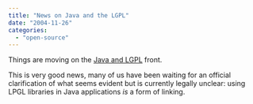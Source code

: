 ```yaml
---
title: "News on Java and the LGPL"
date: "2004-11-26"
categories: 
  - "open-source"
---
```


Things are moving on the [Java and LGPL](http://www.gnu.org/licenses/lgpl-java.html) front.

This is very good news, many of us have been waiting for an official clarification of what seems evident but is currently legally unclear: using LPGL libraries in Java applications _is_ a form of linking.
